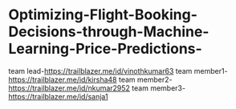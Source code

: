# Optimizing-Flight-Booking-Decisions-through-Machine-Learning-Price-Predictions-

team lead-https://trailblazer.me/id/vinothkumar63
team member1-https://trailblazer.me/id/kirsha48 
team member2-https://trailblazer.me/id/nkumar2952 
team member3-https://trailblazer.me/id/sanja1
